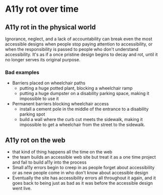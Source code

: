 # A11y rot over time

## A11y rot in the physical world

Ignorance, neglect, and a lack of accountability can break even the most accessible designs when people stop paying attention to accessibility, or when the responsibility is passed to people who don't understand accessibility. It's as if a once pristine design begins to decay and rot, until it no longer serves its original purpose.

### Bad examples

- Barriers placed on wheelchair paths
  - putting a huge potted plant, blocking a wheelchair ramp
  - putting a huge dumpster on a disability parking space, making it impossible to use it
- Permanent barriers blocking wheelchair access
  - install a cement pole in the middle of the entrance to a disability parking spot
  - build a wall where the curb cut meets the sidewalk, making it impossible to get a wheelchair from the street to the sidewalk.

## A11y rot on the web

- that kind of thing happens all the time on the web
- the team builds an accessible web site but treat it as a one time project and fail to build a11y into the process
- Small a11y errors begin to creep in as people forget about accessibility or as new people come in who don't know about accessible design
- Eventually the site has accessibility errors all throughout it again, and it goes back to being just as bad as it was before the accessible design went live.

